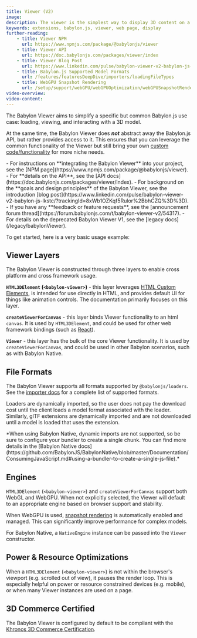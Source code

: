 ```yaml
---
title: Viewer (V2)
image:
description: The viewer is the simplest way to display 3D content on a web page.
keywords: extensions, babylon.js, viewer, web page, display
further-reading:
    - title: Viewer NPM
      url: https://www.npmjs.com/package/@babylonjs/viewer
    - title: Viewer API
      url: https://doc.babylonjs.com/packages/viewer/index
    - title: Viewer Blog Post
      url: https://www.linkedin.com/pulse/babylon-viewer-v2-babylon-js-lkstc/?trackingId=8xWb1OZKqf5Rulor%2BbhCZQ%3D%3D
    - title: Babylon.js Supported Model Formats
      url: /features/featuresDeepDive/importers/loadingFileTypes
    - title: WebGPU Snapshot Rendering
      url: /setup/support/webGPU/webGPUOptimization/webGPUSnapshotRendering
video-overview:
video-content:
---
```


The Babylon Viewer aims to simplify a specific but common Babylon.js use case: loading, viewing, and interacting with a 3D model.

At the same time, the Babylon Viewer does ***not*** abstract away the Babylon.js API, but rather provides access to it. This ensures that you can leverage the common functionality of the Viewer but still bring your own [custom code/functionality](/features/featuresDeepDive/babylonViewer/advancedUsage) for more niche needs.

<Alert severity="info">
- For instructions on **integrating the Babylon Viewer** into your project, see the [NPM page](https://www.npmjs.com/package/@babylonjs/viewer).
- For **details on the API**, see the [API docs](https://doc.babylonjs.com/packages/viewer/index).
- For background on the **goals and design principles** of the Babylon Viewer, see the introduction [blog post](https://www.linkedin.com/pulse/babylon-viewer-v2-babylon-js-lkstc/?trackingId=8xWb1OZKqf5Rulor%2BbhCZQ%3D%3D).
- If you have any **feedback or feature requests**, see the [announcement forum thread](https://forum.babylonjs.com/t/babylon-viewer-v2/54317).
- For details on the deprecated Babylon Viewer V1, see the [legacy docs](/legacy/babylonViewer).
</Alert>

To get started, here is a very basic usage example:

<CodePen pen="ogvbyyW" tab="html,result" title="Babylon Viewer Basics" />

## Viewer Layers

The Babylon Viewer is constructed through three layers to enable cross platform and cross framework usage.

**`HTML3DElement` (`<babylon-viewer>`)** - this layer leverages [HTML Custom Elements](https://developer.mozilla.org/en-US/docs/Web/API/Web_components/Using_custom_elements), is intended for use directly in HTML, and provides default UI for things like animation controls. The documentation primarily focuses on this layer.

**`createViewerForCanvas`** - this layer binds Viewer functionality to an html `canvas`. It is used by `HTML3DElement`, and could be used for other web framework bindings (such as [React](https://react.dev/)).

**`Viewer`** - this layer has the bulk of the core Viewer functionality. It is used by `createViewerForCanvas`, and could be used in other Babylon scenarios, such as with Babylon Native.

## File Formats

The Babylon Viewer supports all formats supported by `@babylonjs/loaders`. See the [importer docs](/features/featuresDeepDive/importers/loadingFileTypes) for a complete list of supported formats.

Loaders are dynamically imported, so the user does not pay the download cost until the client loads a model format associated with the loader. Similarly, glTF extensions are dynamically imported and are not downloaded until a model is loaded that uses the extension.

<Alert title="Dynamic Imports & Babylon Native" severity="warning">
*When using Babylon Native, dynamic imports are not supported, so be sure to configure your bundler to create a single chunk. You can find more details in the [Babylon Native docs](https://github.com/BabylonJS/BabylonNative/blob/master/Documentation/ConsumingJavaScript.md#using-a-bundler-to-create-a-single-js-file).*
</Alert>

## Engines

`HTML3DElement` (`<babylon-viewer>`) and `createViewerForCanvas` support both WebGL and WebGPU. When not explicitly selected, the Viewer will default to an appropriate engine based on browser support and stability.

When WebGPU is used, [snapshot rendering](/setup/support/webGPU/webGPUOptimization/webGPUSnapshotRendering) is automatically enabled and managed. This can significantly improve performance for complex models.

For Babylon Native, a `NativeEngine` instance can be passed into the `Viewer` constructor.

## Power & Resource Optimizations

When a `HTML3DElement` (`<babylon-viewer>`) is not within the browser's viewport (e.g. scrolled out of view), it pauses the render loop. This is especially helpful on power or resource constrained devices (e.g. mobile), or when many Viewer instances are used on a page.

## 3D Commerce Certified

The Babylon Viewer is configured by default to be compliant with the [Khronos 3D Commerce Certification](/setup/support/3D_commerce_certif).

